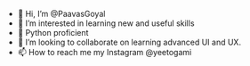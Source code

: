 - 👋 Hi, I’m @PaavasGoyal
- 👀 I’m interested in learning new and useful skills
- 🌱 Python proficient 
- 💞️ I’m looking to collaborate on learning advanced UI and UX.
- 📫 How to reach me my Instagram @yeetogami

<!---
PaavasGoyal/PaavasGoyal is a ✨ special ✨ repository because its `README.md` (this file) appears on your GitHub profile.
You can click the Preview link to take a look at your changes.
--->
